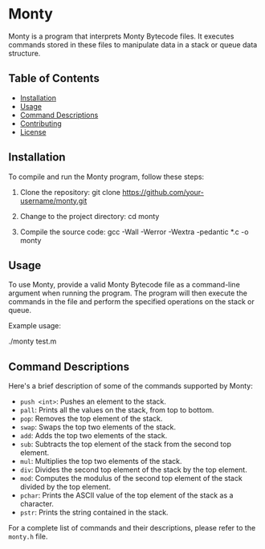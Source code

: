 # Monty

Monty is a program that interprets Monty Bytecode files. It executes commands stored in these files to manipulate data in a stack or queue data structure.

## Table of Contents
- [Installation](#installation)
- [Usage](#usage)
- [Command Descriptions](#command-descriptions)
- [Contributing](#contributing)
- [License](#license)

## Installation

To compile and run the Monty program, follow these steps:

1. Clone the repository:
git clone https://github.com/your-username/monty.git

2. Change to the project directory:
cd monty

3. Compile the source code:
gcc -Wall -Werror -Wextra -pedantic *.c -o monty

## Usage

To use Monty, provide a valid Monty Bytecode file as a command-line argument when running the program. The program will then execute the commands in the file and perform the specified operations on the stack or queue.

Example usage:

./monty test.m

## Command Descriptions

Here's a brief description of some of the commands supported by Monty:

- `push <int>`: Pushes an element to the stack.
- `pall`: Prints all the values on the stack, from top to bottom.
- `pop`: Removes the top element of the stack.
- `swap`: Swaps the top two elements of the stack.
- `add`: Adds the top two elements of the stack.
- `sub`: Subtracts the top element of the stack from the second top element.
- `mul`: Multiplies the top two elements of the stack.
- `div`: Divides the second top element of the stack by the top element.
- `mod`: Computes the modulus of the second top element of the stack divided by the top element.
- `pchar`: Prints the ASCII value of the top element of the stack as a character.
- `pstr`: Prints the string contained in the stack.

For a complete list of commands and their descriptions, please refer to the `monty.h` file.
